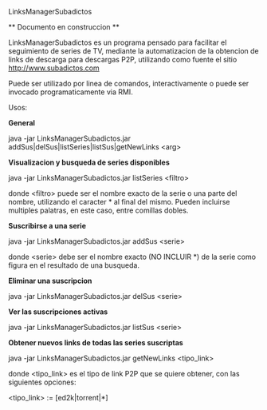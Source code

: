 LinksManagerSubadictos

** Documento en construccion **

LinksManagerSubadictos es un programa pensado para facilitar el seguimiento de series de TV, mediante la
automatizacion de la obtencion de links de descarga para descargas P2P, utilizando como fuente el sitio
http://www.subadictos.com

Puede ser utilizado por linea de comandos, interactivamente o puede ser invocado programaticamente via RMI.

Usos:

**General**

java -jar LinksManagerSubadictos.jar addSus|delSus|listSeries|listSus|getNewLinks \<arg\>

**Visualizacion y busqueda de series disponibles**

java -jar LinksManagerSubadictos.jar listSeries \<filtro\>

donde \<filtro\> puede ser el nombre exacto de la serie o una parte del nombre, utilizando el caracter * al
final del mismo. Pueden incluirse multiples palatras, en este caso, entre comillas dobles.

**Suscribirse a una serie**

java -jar LinksManagerSubadictos.jar addSus \<serie\>

donde \<serie\> debe ser el nombre exacto (NO INCLUIR *) de la serie como figura en el resultado de una
busqueda.

**Eliminar una suscripcion**

java -jar LinksManagerSubadictos.jar delSus \<serie\>

**Ver las suscripciones activas**

java -jar LinksManagerSubadictos.jar listSus \<serie\>

**Obtener nuevos links de todas las series suscriptas**

java -jar LinksManagerSubadictos.jar getNewLinks \<tipo_link\>

donde \<tipo_link\> es el tipo de link P2P que se quiere obtener, con las siguientes opciones:

 \<tipo_link\> := [ed2k|torrent|*]
